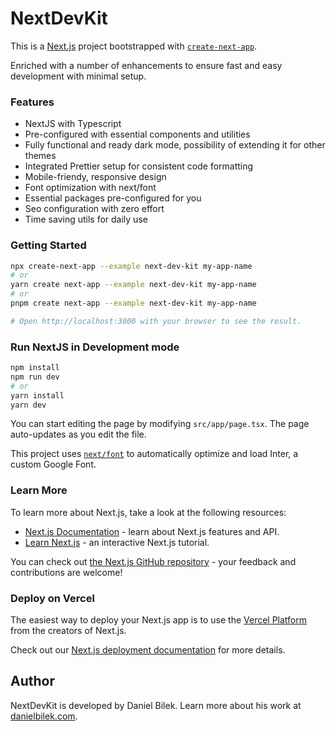# NextDevKit

This is a [Next.js](https://nextjs.org/) project bootstrapped with [`create-next-app`](https://github.com/vercel/next.js/tree/canary/packages/create-next-app).

Enriched with a number of enhancements to ensure fast and easy development with minimal setup. 

### Features
- NextJS with Typescript
- Pre-configured with essential components and utilities
- Fully functional and ready dark mode, possibility of extending it for other themes
- Integrated Prettier setup for consistent code formatting
- Mobile-friendy, responsive design
- Font optimization with next/font
- Essential packages pre-configured for you
- Seo configuration with zero effort
- Time saving utils for daily use

### Getting Started

```bash
npx create-next-app --example next-dev-kit my-app-name
# or
yarn create next-app --example next-dev-kit my-app-name
# or
pnpm create next-app --example next-dev-kit my-app-name

# Open http://localhost:3000 with your browser to see the result.
```

### Run NextJS in Development mode

```bash
npm install
npm run dev
# or
yarn install
yarn dev
```

You can start editing the page by modifying `src/app/page.tsx`. The page auto-updates as you edit the file.

This project uses [`next/font`](https://nextjs.org/docs/basic-features/font-optimization) to automatically optimize and load Inter, a custom Google Font.

### Learn More

To learn more about Next.js, take a look at the following resources:

- [Next.js Documentation](https://nextjs.org/docs) - learn about Next.js features and API.
- [Learn Next.js](https://nextjs.org/learn) - an interactive Next.js tutorial.

You can check out [the Next.js GitHub repository](https://github.com/vercel/next.js/) - your feedback and contributions are welcome!

### Deploy on Vercel

The easiest way to deploy your Next.js app is to use the [Vercel Platform](https://vercel.com/new?utm_medium=default-template&filter=next.js&utm_source=create-next-app&utm_campaign=create-next-app-readme) from the creators of Next.js.

Check out our [Next.js deployment documentation](https://nextjs.org/docs/deployment) for more details.

## Author

NextDevKit is developed by Daniel Bilek. Learn more about his work at [danielbilek.com](https://danielbilek.com).
